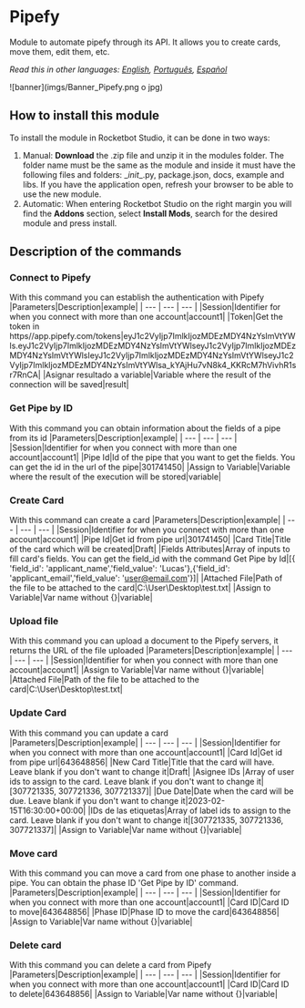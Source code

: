 



# Pipefy
  
Module to automate pipefy through its API. It allows you to create cards, move them, edit them, etc.  

*Read this in other languages: [English](Manual_Pipefy.md), [Português](Manual_Pipefy.pr.md), [Español](Manual_Pipefy.es.md)*
  
![banner](imgs/Banner_Pipefy.png o jpg)
## How to install this module
  
To install the module in Rocketbot Studio, it can be done in two ways:
1. Manual: __Download__ the .zip file and unzip it in the modules folder. The folder name must be the same as the module and inside it must have the following files and folders: \__init__.py, package.json, docs, example and libs. If you have the application open, refresh your browser to be able to use the new module.
2. Automatic: When entering Rocketbot Studio on the right margin you will find the **Addons** section, select **Install Mods**, search for the desired module and press install.  


## Description of the commands

### Connect to Pipefy
  
With this command you can establish the authentication with Pipefy
|Parameters|Description|example|
| --- | --- | --- |
|Session|Identifier for when you connect with more than one account|account1|
|Token|Get the token in https//app.pipefy.com/tokens|eyJ1c2VyIjp7ImlkIjozMDEzMDY4NzYsImVtYWls.eyJ1c2VyIjp7ImlkIjozMDEzMDY4NzYsImVtYWlseyJ1c2VyIjp7ImlkIjozMDEzMDY4NzYsImVtYWlsIeyJ1c2VyIjp7ImlkIjozMDEzMDY4NzYsImVtYWlseyJ1c2VyIjp7ImlkIjozMDEzMDY4NzYsImVtYWlsa_kYAjHu7vN8k4_KKRcM7hVivhR1sr7RnCA|
|Asignar resultado a variable|Variable where the result of the connection will be saved|result|

### Get Pipe by ID
  
With this command you can obtain information about the fields of a pipe from its id
|Parameters|Description|example|
| --- | --- | --- |
|Session|Identifier for when you connect with more than one account|account1|
|Pipe Id|Id of the pipe that you want to get the fields. You can get the id in the url of the pipe|301741450|
|Assign to Variable|Variable where the result of the execution will be stored|variable|

### Create Card
  
With this command can create a card
|Parameters|Description|example|
| --- | --- | --- |
|Session|Identifier for when you connect with more than one account|account1|
|Pipe Id|Get id from pipe url|301741450|
|Card Title|Title of the card which will be created|Draft|
|Fields Attributes|Array of inputs to fill card's fields. You can get the field_id with the command Get Pipe by Id|[{ 'field_id': 'applicant_name','field_value': 'Lucas'},{'field_id': 'applicant_email','field_value': 'user@email.com'}]|
|Attached File|Path of the file to be attached to the card|C:\User\Desktop\test.txt|
|Assign to Variable|Var name without {}|variable|

### Upload file
  
With this command you can upload a document to the Pipefy servers, it returns the URL of the file uploaded
|Parameters|Description|example|
| --- | --- | --- |
|Session|Identifier for when you connect with more than one account|account1|
|Assign to Variable|Var name without {}|variable|
|Attached File|Path of the file to be attached to the card|C:\User\Desktop\test.txt|

### Update Card
  
With this command you can update a card
|Parameters|Description|example|
| --- | --- | --- |
|Session|Identifier for when you connect with more than one account|account1|
|Card Id|Get id from pipe url|643648856|
|New Card Title|Title that the card will have. Leave blank if you don't want to change it|Draft|
|Asignee IDs |Array of user ids to assign to the card. Leave blank if you don't want to change it|[307721335, 307721336, 307721337]|
|Due Date|Date when the card will be due. Leave blank if you don't want to change it|2023-02-15T16:30:00+00:00|
|IDs de las etiquetas|Array of label ids to assign to the card. Leave blank if you don't want to change it|[307721335, 307721336, 307721337]|
|Assign to Variable|Var name without {}|variable|

### Move card
  
With this command you can move a card from one phase to another inside a pipe. You can obtain the phase ID 'Get Pipe by ID' command.
|Parameters|Description|example|
| --- | --- | --- |
|Session|Identifier for when you connect with more than one account|account1|
|Card ID|Card ID to move|643648856|
|Phase ID|Phase ID to move the card|643648856|
|Assign to Variable|Var name without {}|variable|

### Delete card
  
With this command you can delete a card from Pipefy
|Parameters|Description|example|
| --- | --- | --- |
|Session|Identifier for when you connect with more than one account|account1|
|Card ID|Card ID to delete|643648856|
|Assign to Variable|Var name without {}|variable|
